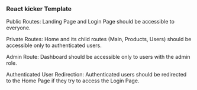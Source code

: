 ### React kicker Template

Public Routes: Landing Page and Login Page should be accessible to everyone.

Private Routes: Home and its child routes (Main, Products, Users) should be accessible only to authenticated users.

Admin Route: Dashboard should be accessible only to users with the admin role.

Authenticated User Redirection: Authenticated users should be redirected to the Home Page if they try to access the Login Page.